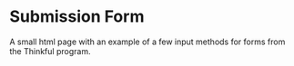 # Submission Form
 A small html page with an example of a few input methods for forms from the Thinkful program.
